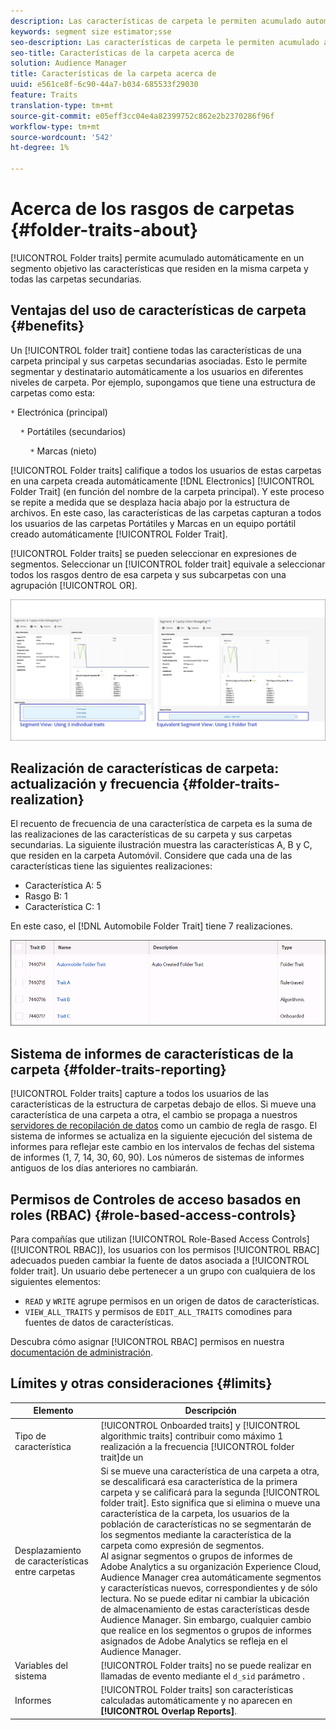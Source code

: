 ```yaml
---
description: Las características de carpeta le permiten acumulado automáticamente en un segmento objetivo las características que residen dentro de la misma carpeta y todas las carpetas secundarias.
keywords: segment size estimator;sse
seo-description: Las características de carpeta le permiten acumulado automáticamente en un segmento objetivo las características que residen dentro de la misma carpeta y todas las carpetas secundarias.
seo-title: Características de la carpeta acerca de
solution: Audience Manager
title: Características de la carpeta acerca de
uuid: e561ce8f-6c90-44a7-b034-685533f29030
feature: Traits
translation-type: tm+mt
source-git-commit: e05eff3cc04e4a82399752c862e2b2370286f96f
workflow-type: tm+mt
source-wordcount: '542'
ht-degree: 1%

---
```



# Acerca de los rasgos de carpetas {#folder-traits-about}

[!UICONTROL Folder traits] permite acumulado automáticamente en un segmento objetivo las características que residen en la misma carpeta y todas las carpetas secundarias.

## Ventajas del uso de características de carpeta {#benefits}

Un [!UICONTROL folder trait] contiene todas las características de una carpeta principal y sus carpetas secundarias asociadas. Esto le permite segmentar y destinatario automáticamente a los usuarios en diferentes niveles de carpeta. Por ejemplo, supongamos que tiene una estructura de carpetas como esta:

`*` Electrónica (principal)

    `*` Portátiles (secundarios)

        `*` Marcas (nieto)

[!UICONTROL Folder traits] califique a todos los usuarios de estas carpetas en una carpeta creada automáticamente  [!DNL Electronics] [!UICONTROL Folder Trait] (en función del nombre de la carpeta principal). Y este proceso se repite a medida que se desplaza hacia abajo por la estructura de archivos. En este caso, las características de las carpetas capturan a todos los usuarios de las carpetas Portátiles y Marcas en un equipo portátil creado automáticamente [!UICONTROL Folder Trait].

[!UICONTROL Folder traits] se pueden seleccionar en expresiones de segmentos. Seleccionar un [!UICONTROL folder trait] equivale a seleccionar todos los rasgos dentro de esa carpeta y sus subcarpetas con una agrupación [!UICONTROL OR].

![](assets/folder-traits-compare-border.jpg)

## Realización de características de carpeta: actualización y frecuencia {#folder-traits-realization}

El recuento de frecuencia de una característica de carpeta es la suma de las realizaciones de las características de su carpeta y sus carpetas secundarias. La siguiente ilustración muestra las características A, B y C, que residen en la carpeta Automóvil. Considere que cada una de las características tiene las siguientes realizaciones:

* Característica A: 5
* Rasgo B: 1
* Característica C: 1

En este caso, el [!DNL Automobile Folder Trait] tiene 7 realizaciones.

![](assets/folder_traits_rollup_border.png)

## Sistema de informes de características de la carpeta {#folder-traits-reporting}

[!UICONTROL Folder traits] capture a todos los usuarios de las características de la estructura de carpetas debajo de ellos. Si mueve una característica de una carpeta a otra, el cambio se propaga a nuestros [servidores de recopilación de datos](../../reference/system-components/components-data-collection.md) como un cambio de regla de rasgo. El sistema de informes se actualiza en la siguiente ejecución del sistema de informes para reflejar este cambio en los intervalos de fechas del sistema de informes (1, 7, 14, 30, 60, 90). Los números de sistemas de informes antiguos de los días anteriores no cambiarán.

## Permisos de Controles de acceso basados en roles (RBAC) {#role-based-access-controls}

Para compañías que utilizan [!UICONTROL Role-Based Access Controls] ([!UICONTROL RBAC]), los usuarios con los permisos [!UICONTROL RBAC] adecuados pueden cambiar la fuente de datos asociada a [!UICONTROL folder trait]. Un usuario debe pertenecer a un grupo con cualquiera de los siguientes elementos:

* `READ` y  `WRITE` agrupe permisos en un origen de datos de características.
* `VIEW_ALL_TRAITS` y permisos de  `EDIT_ALL_TRAITS` comodines para fuentes de datos de características.

Descubra cómo asignar [!UICONTROL RBAC] permisos en nuestra [documentación de administración](../../features/administration/administration-overview.md#create-group).

## Límites y otras consideraciones {#limits}

| Elemento | Descripción |
|---|---|
| Tipo de característica | [!UICONTROL Onboarded traits] y  [!UICONTROL algorithmic traits] contribuir como máximo 1 realización a la frecuencia  [!UICONTROL folder trait]de un |
| Desplazamiento de características entre carpetas | Si se mueve una característica de una carpeta a otra, se descalificará esa característica de la primera carpeta y se calificará para la segunda [!UICONTROL folder trait]. Esto significa que si elimina o mueve una característica de la carpeta, los usuarios de la población de características no se segmentarán de los segmentos mediante la característica de la carpeta como expresión de segmentos. <br> Al asignar segmentos o grupos de informes de Adobe Analytics a su organización Experience Cloud, Audience Manager crea automáticamente segmentos y características nuevos, correspondientes y de sólo lectura. No se puede editar ni cambiar la ubicación de almacenamiento de estas características desde Audience Manager. Sin embargo, cualquier cambio que realice en los segmentos o grupos de informes asignados de Adobe Analytics se refleja en el Audience Manager. |
| Variables del sistema | [!UICONTROL Folder traits] no se puede realizar en llamadas de evento mediante el  `d_sid` parámetro . |
| Informes | [!UICONTROL Folder traits] son características calculadas automáticamente y no aparecen en  **[!UICONTROL Overlap Reports]**. |